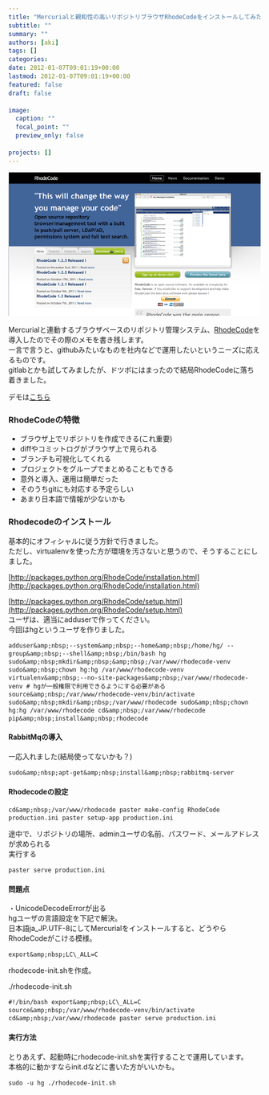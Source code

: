 ```yaml
---
title: "Mercurialと親和性の高いリポジトリブラウザRhodeCodeをインストールしてみた"
subtitle: ""
summary: ""
authors: [aki]
tags: []
categories: 
date: 2012-01-07T09:01:19+00:00
lastmod: 2012-01-07T09:01:19+00:00
featured: false
draft: false

image:
  caption: ""
  focal_point: ""
  preview_only: false

projects: []
---
```

[![](rhodecode.png)](http://rhodecode.org/)

Mercurialと連動するブラウザベースのリポジトリ管理システム、[RhodeCode](http://rhodecode.org/)を導入したのでその際のメモを書き残します。  
一言で言うと、githubみたいなものを社内などで運用したいというニーズに応えるものです。  
gitlabとかも試してみましたが、ドツボにはまったので結局RhodeCodeに落ち着きました。

デモは[こちら](http://demo.rhodecode.org/)

### RhodeCodeの特徴

- ブラウザ上でリポジトリを作成できる(これ重要)
- diffやコミットログがブラウザ上で見られる
- ブランチも可視化してくれる
- プロジェクトをグループでまとめることもできる
- 意外と導入、運用は簡単だった
- そのうちgitにも対応する予定らしい
- あまり日本語で情報が少ないかも

### 

### Rhodecodeのインストール
基本的にオフィシャルに従う方針で行きました。  
ただし、virtualenvを使った方が環境を汚さないと思うので、そうすることにしました。

[http://packages.python.org/RhodeCode/installation.html](http://packages.python.org/RhodeCode/installation.html)

[http://packages.python.org/RhodeCode/setup.html](http://packages.python.org/RhodeCode/setup.html)  
ユーザは、適当にadduserで作ってください。  
今回はhgというユーザを作りました。

    adduser&amp;nbsp;--system&amp;nbsp;--home&amp;nbsp;/home/hg/ --group&amp;nbsp;--shell&amp;nbsp;/bin/bash hg sudo&amp;nbsp;mkdir&amp;nbsp;&amp;nbsp;/var/www/rhodecode-venv sudo&amp;nbsp;chown hg:hg /var/www/rhodecode-venv virtualenv&amp;nbsp;--no-site-packages&amp;nbsp;/var/www/rhodecode-venv # hgが一般権限で利用できるようにする必要がある source&amp;nbsp;/var/www/rhodecode-venv/bin/activate sudo&amp;nbsp;mkdir&amp;nbsp;/var/www/rhodecode sudo&amp;nbsp;chown hg:hg /var/www/rhodecode cd&amp;nbsp;/var/www/rhodecode pip&amp;nbsp;install&amp;nbsp;rhodecode

#### RabbitMqの導入
一応入れました(結局使ってないかも？)

    sudo&amp;nbsp;apt-get&amp;nbsp;install&amp;nbsp;rabbitmq-server

#### Rhodecodeの設定

    cd&amp;nbsp;/var/www/rhodecode paster make-config RhodeCode production.ini paster setup-app production.ini

途中で、リポジトリの場所、adminユーザの名前、パスワード、メールアドレスが求められる  
実行する

    paster serve production.ini

#### 問題点
・UnicodeDecodeErrorが出る  
hgユーザの言語設定を下記で解決。  
日本語ja\_JP.UTF-8にしてMercurialをインストールすると、どうやらRhodeCodeがこける模様。

    export&amp;nbsp;LC\_ALL=C

rhodecode-init.shを作成。

./rhodecode-init.sh

    #!/bin/bash export&amp;nbsp;LC\_ALL=C source&amp;nbsp;/var/www/rhodecode-venv/bin/activate cd&amp;nbsp;/var/www/rhodecode paster serve production.ini

#### 実行方法
とりあえず、起動時にrhodecode-init.shを実行することで運用しています。  
本格的に動かすならinit.dなどに書いた方がいいかも。

    sudo -u hg ./rhodecode-init.sh


